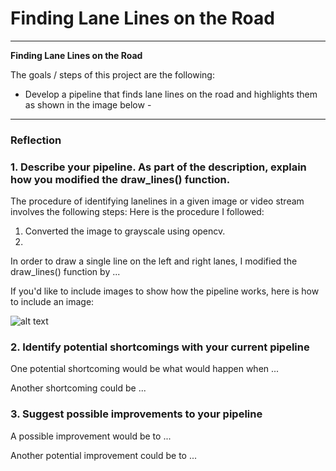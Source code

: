 # **Finding Lane Lines on the Road**

---

**Finding Lane Lines on the Road**

The goals / steps of this project are the following:
* Develop a pipeline that finds lane lines on the road and highlights them as shown in the image below -

[image2]: ./examples/laneLines_thirdPass.jpg "example-lanelines"

[//]: # (Image References)

[image1]: ./examples/grayscale.jpg "Grayscale"

---

### Reflection

### 1. Describe your pipeline. As part of the description, explain how you modified the draw_lines() function.

The procedure of identifying lanelines in a given image or video stream involves the following steps:
Here is the procedure I followed:
1. Converted the image to grayscale using opencv.
2. 

In order to draw a single line on the left and right lanes, I modified the draw_lines() function by ...

If you'd like to include images to show how the pipeline works, here is how to include an image: 

![alt text][image1]


### 2. Identify potential shortcomings with your current pipeline


One potential shortcoming would be what would happen when ... 

Another shortcoming could be ...


### 3. Suggest possible improvements to your pipeline

A possible improvement would be to ...

Another potential improvement could be to ...
